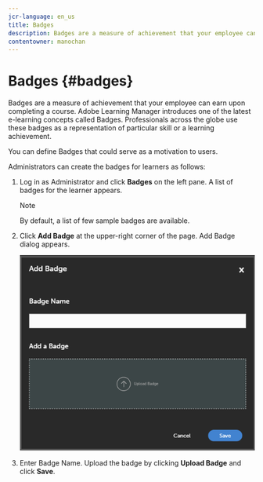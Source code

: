 ```yaml
---
jcr-language: en_us
title: Badges
description: Badges are a measure of achievement that your employee can earn upon completing a course. Adobe Learning Manager introduces one of the latest e-learning concepts called Badges. Professionals across the globe use these badges as a representation of particular skill or a learning achievement.
contentowner: manochan
---
```



# Badges {#badges}

Badges are a measure of achievement that your employee can earn upon completing a course. Adobe Learning Manager introduces one of the latest e-learning concepts called Badges. Professionals across the globe use these badges as a representation of particular skill or a learning achievement.

You can define Badges that could serve as a motivation to users.

Administrators can create the badges for learners as follows:

1. Log in as Administrator and click **Badges** on the left pane. A list of badges for the learner appears.  
   
   >[!NOTE]
   >
   >By default, a list of few sample badges are available.

1. Click **Add Badge** at the upper-right corner of the page. Add Badge dialog appears.

   ![](assets/add-badge1.png)

1. Enter Badge Name. Upload the badge by clicking **Upload Badge** and click **Save**.
